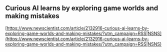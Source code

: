## Curious AI learns by exploring game worlds and making mistakes
  
  [https://www.newscientist.com/article/2132916-curious-ai-learns-by-exploring-game-worlds-and-making-mistakes/?utm_campaign=RSS|NSNS](https://www.newscientist.com/article/2132916-curious-ai-learns-by-exploring-game-worlds-and-making-mistakes/?utm_campaign=RSS|NSNS)